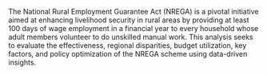 The National Rural Employment Guarantee Act (NREGA) is a pivotal initiative aimed at enhancing livelihood security in rural areas by providing at least 100 days of wage employment in a financial year to every household whose adult members volunteer to do unskilled manual work. This analysis seeks to evaluate the effectiveness, regional disparities, budget utilization, key factors, and policy optimization of the NREGA scheme using data-driven insights.

